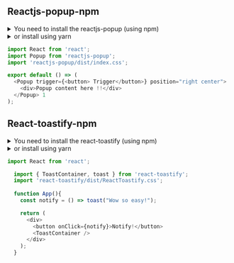 ## Reactjs-popup-npm

<details><summary>You need to install the reactjs-popup (using npm)</summary>npm install reactjs-popup --save</details>

<details><summary>or install using yarn</summary>yarn add reactjs-popup</details>


```javascript
import React from 'react';
import Popup from 'reactjs-popup';
import 'reactjs-popup/dist/index.css';

export default () => (
  <Popup trigger={<button> Trigger</button>} position="right center">
    <div>Popup content here !!</div>
  </Popup> 1 
);
```


## React-toastify-npm

<details><summary>You need to install the react-toastify (using npm)</summary>npm install --save react-toastify</details>

<details><summary>or install using yarn</summary>yarn add react-toastify</details>

```javascript
import React from 'react';

  import { ToastContainer, toast } from 'react-toastify';
  import 'react-toastify/dist/ReactToastify.css';
  
  function App(){
    const notify = () => toast("Wow so easy!");

    return (
      <div>
        <button onClick={notify}>Notify!</button>
        <ToastContainer />
      </div>
    );
  }
```
